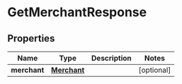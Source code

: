 

# GetMerchantResponse

## Properties

Name | Type | Description | Notes
------------ | ------------- | ------------- | -------------
**merchant** | [**Merchant**](Merchant.md) |  |  [optional]



